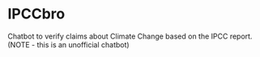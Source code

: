 # IPCCbro
Chatbot to verify claims about Climate Change based on the IPCC report. (NOTE - this is an unofficial chatbot)
